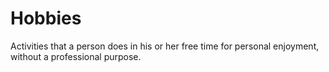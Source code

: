 # Hobbies
Activities that a person does in his or her free time for personal enjoyment, without a professional purpose. 
